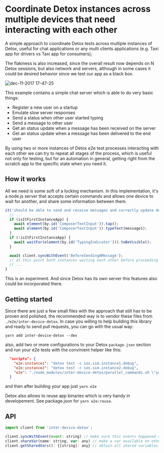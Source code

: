 # Coordinate Detox instances across multiple devices that need interacting with each other

A simple approach to coordinate Detox tests across multiple instances of Detox, useful for chat applications or any multi clients applications (e.g. Taxi app for drivers vs Taxi app for consumers);

The flakiness is also increased, since the overall result now depends on N Detox sessions, but also network and servers, although in some cases it could be desired behavior since we test our app as a black box.

![dec-11-2017 17-47-25](https://user-images.githubusercontent.com/1004115/33836772-6e25f5a4-de9b-11e7-8fc4-7ec78d179b8b.gif)

This example contains a simple chat server which is able to do very basic things:

* Register a new user on a startup
* Emulate slow server responses
* Send a status when other user started typing
* Send a message to other user
* Get an status update when a message has been received on the server
* Get an status update when a message has been delivered to the end user

By using two or more instances of Detox e2e test processes interacting with each other we can try to repeat all stages of the process, which is useful not only for testing, but for an automation in general, getting right from the scratch app to the specific state when you need it.

## How it works

All we need is some soft of a locking mechanism. In this implementation, it's a node.js server that accepts certain commands and allows one device to wait for another, and share some information between them.

```js
it('should be able to send and receive messages and correctly update delivery statuses', async () => {
  // ...
  if (isItFirstInstanceApp) {
    await element(by.id('ComposerTextInput')).tap();
    await element(by.id('ComposerTextInput')).typeText(message1);
  }
  if (!isItFirstInstanceApp) {
    await waitFor(element(by.id('TypingIndicator'))).toBeVisible();
  }

  await client.syncWithEvent('BeforeSendingAMessage');
  // at this point both instances waiting each other before proceeding by using a server
  // ...
}
```

This is an experiment. And since Detox has its own server this features also could be incorporated there.

## Getting started

Since there are just a few small files with the approach that still has to be proven and polished, the recommended way is to vendor these files from `./e2e/inter-device-detox`. In case you willing to help building this library and ready to send pull requests, you can go with the usual way:

```
yarn add inter-device-detox --dev
```

also, add two or more configurations to your Detox `package.json` section and run your e2e tests with the convinient helper like this:

```json
  "scripts": {
    "e2e:instance1": "detox test -c ios.sim.instance1.debug",
    "e2e:instance2": "detox test -c ios.sim.instance2.debug",
    "e2e": "./node_modules/inter-device-detox/parallel_commands.sh \"yarn e2e:instance1\" \"yarn e2e:instance\""
  }
```

and then after building your app just `yarn e2e`

Detox also allows to reuse app binaries which is very handy in developement. See package.json for `yarn e2e:reuse`.

## API

```javascript
import client from 'inter-device-detox';

client.syncWithEvent(event: string) // make sure this events happened on every device, a simple locking mechanism
client.shareVar(name: string, var: any) // make a var available on other app instances
client.getSharedVars(): {[string]: any} // obtain all shared variables from other devices
```

```

```
```

